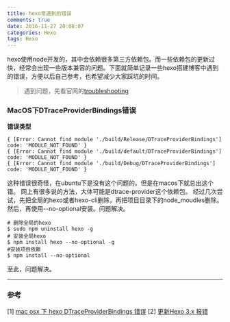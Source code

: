 ```yaml
---
title: hexo常遇到的错误
comments: true
date: 2016-11-27 20:08:07
categories: Hexo
tags: Hexo
---
```

hexo使用node开发的，其中会依赖很多第三方依赖包。而一些依赖包的更新过快，经常会出现一些版本兼容的问题。下面就简单记录一些hexo搭建博客中遇到的错误，方便以后自己参考，也希望减少大家踩坑的时间。
<!--more-->
> 遇到问题，先看官网的[troubleshooting](https://hexo.io/docs/troubleshooting.html)

### MacOS下DTraceProviderBindings错误
**错误类型**
```shell
{ [Error: Cannot find module './build/Release/DTraceProviderBindings'] code: 'MODULE_NOT_FOUND' }
{ [Error: Cannot find module './build/default/DTraceProviderBindings'] code: 'MODULE_NOT_FOUND' }
{ [Error: Cannot find module './build/Debug/DTraceProviderBindings'] code: 'MODULE_NOT_FOUND' }
```
这种错误很奇怪，在ubuntu下是没有这个问题的。但是在macos下就总出这个错。
网上有很多说的方法，大体可能是dtrace-provider这个依赖包。
经过几次尝试，先把全局的hexo或者hexo-cli删除，再把项目目录下的node_moudles删除。然后，再使用--no-optional安装。问题解决。
```shell
# 删除全局的hexo
$ sudo npm uninstall hexo -g
# 安装全局hexo
$ npm install hexo --no-optional -g
#安装项目依赖
$ npm install --no-optional
```
至此，问题解决。

---
### 参考
[1] [mac osx 下 hexo DTraceProviderBindings 错误](http://www.ixirong.com/2016/08/30/solve-hexo-not-found-problem/)
[2] [更新Hexo 3.x 报错](http://codingpub.github.io/2016/09/07/%E6%9B%B4%E6%96%B0Hexo3-x%E6%8A%A5%E9%94%99/)
